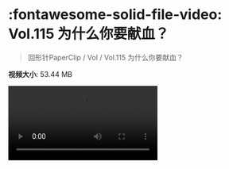 # :fontawesome-solid-file-video: Vol.115 为什么你要献血？

> 回形针PaperClip / Vol / Vol.115 为什么你要献血？

**视频大小**: 53.44 MB

<div class="video"><video src="https://file.hsyhx.top/archive/回形针PaperClip/Vol/Vol.115 为什么你要献血？.mp4" controls preload>🤔 您的浏览器不支持 video 标签</video></div>